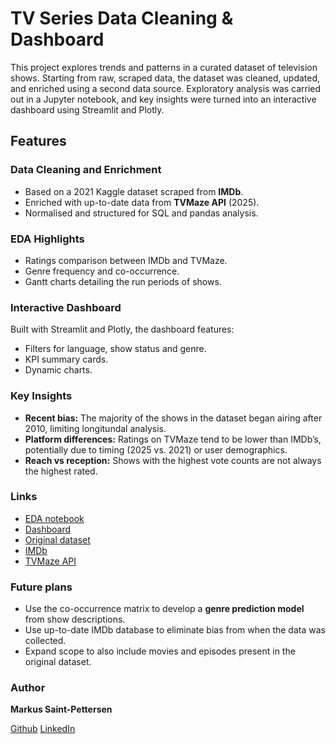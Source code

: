 # TV Series Data Cleaning & Dashboard

This project explores trends and patterns in a curated dataset of television shows. Starting from raw, scraped data, the dataset was cleaned, updated, and enriched using a second data source. Exploratory analysis was carried out in a Jupyter notebook, and key insights were turned into an interactive dashboard using Streamlit and Plotly.

## Features

### Data Cleaning and Enrichment

- Based on a 2021 Kaggle dataset scraped from **IMDb**.
- Enriched with up-to-date data from **TVMaze API** (2025).
- Normalised and structured for SQL and pandas analysis.

### EDA Highlights

- Ratings comparison between IMDb and TVMaze.
- Genre frequency and co-occurrence.
- Gantt charts detailing the run periods of shows.

### Interactive Dashboard

Built with Streamlit and Plotly, the dashboard features:

- Filters for language, show status and genre.
- KPI summary cards.
- Dynamic charts.

### Key Insights

- **Recent bias:** The majority of the shows in the dataset began airing after 2010, limiting longitundal analysis.
- **Platform differences:** Ratings on TVMaze tend to be lower than IMDb’s, potentially due to timing (2025 vs. 2021) or user demographics.
- **Reach vs reception:** Shows with the highest vote counts are not always the highest rated.


### Links

- [EDA notebook](https://github.com/markus-pettersen/television_cleaning/blob/main/notebooks/06_eda.ipynb)
- [Dashboard](blank)
- [Original dataset](https://www.kaggle.com/datasets/bharatnatrayn/movies-dataset-for-feature-extracion-prediction/data)
- [IMDb](https://www.imdb.com/)
- [TVMaze API](https://www.tvmaze.com/api)

### Future plans

 - Use the co-occurrence matrix to develop a **genre prediction model** from show descriptions.
 - Use up-to-date IMDb database to eliminate bias from when the data was collected.
 - Expand scope to also include movies and episodes present in the original dataset.

 ### Author

**Markus Saint-Pettersen**

[Github](http://github.com/markus-pettersen) [LinkedIn](linkedin.com/in/m-saint-pettersen)
